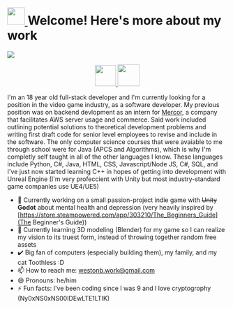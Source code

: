 
<!--
**westonbattles/westonbattles** is a ✨ _special_ ✨ repository because its `README.md` (this file) appears on your GitHub profile.
-->
<h1><a href="https://takeb1nzyto.space/" target="_blank"> <img src="https://i.imgur.com/IGvB9zy.png" height = "40"> </a> Welcome! Here's more about my work</h1>
 

<img src="https://i.imgur.com/eLm3dJV.jpg">

<p align="center">
  <a href="https://twitter.com/westonbattles" target="_blank">
    <img src="https://assets.stickpng.com/images/580b57fcd9996e24bc43c53e.png"
       width="48"
       height="48">
  </a>
 
  <a href="https://www.linkedin.com/in/weston-battles-131373219/" target="_blank">
    <img src="https://markinickerson.com/wp-content/uploads/2020/03/linkedin-icon.png"
         width="50"
         height="50">
  </a>
   
</p>


I'm an 18 year old full-stack developer and I'm currently looking for a position in the video game industry, as a software developer. My previous position was on backend devlopment as an intern for [Mercor](https://www.linkedin.com/company/mercor-connect), a company that facilitates AWS server usage and commerce. Said work included outlining potential solutions to theoretical development problems and writing first draft code for senior level employees to revise and include in the software. The only computer science courses that were avaiable to me through school were for Java (APCS and Algorithms), which is why I'm completly self taught in all of the other languages I know. These languages include Python, C#, Java, HTML, CSS, Javascript/Node JS, C#, SQL, and I've just now started learning C++ in hopes of getting into development with Unreal Engine (I'm very profeccient with Unity but most industry-standard game companies use UE4/UE5)

- 🏫 Currently working on a small passion-project indie game with <s>Unity</s> **Godot** about mental health and depression (very heavily inspired by [https://store.steampowered.com/app/303210/The_Beginners_Guide](The Beginner's Guide))
- 👀 Currently learning 3D modeling (Blender) for my game so I can realize my vision to its truest form, instead of throwing together random free assets
- ✔️ Big fan of computers (especially building them), my family, and my cat Toothless :D
- 📫 How to reach me: westonb.work@gmail.com
- 😄 Pronouns: he/him
- ⚡ Fun facts: I've been coding since I was 9 and I love cryptogrophy (Ny0xNS0xNS00IDEwLTE1LTIK)

